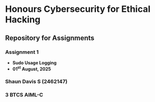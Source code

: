 # Honours Cybersecurity for Ethical Hacking

## <b>Repository for Assignments</b> 

### Assignment 1

- <b>Sudo Usage Logging</b>
- <b>01<sup>st</sup> August, 2025</b>


### Shaun Davis S (2462147) 
### 3 BTCS AIML-C


